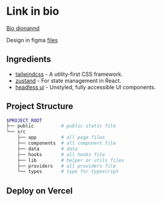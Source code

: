 # Link in bio

[Bio dionannd](https://links.dianananda.site)

Design in figma [files](<https://www.figma.com/file/VIsYxLtdEOg1KOsN85ts0y/DevLinks-%E2%80%A2-Projeto-Discover-(Community)?type=design&node-id=10-620&mode=design&t=SAinNXORE9CTt6Xj-0>)

## Ingredients

- [tailwindcss](https://tailwindcss.com) - A utility-first CSS framework.
- [zustand](https://zustand-demo.pmnd.rs) - For state management in React.
- [headless ui](https://headlessui.com) - Unstyled, fully accessible UI components.

## Project Structure

```bash
$PROJECT_ROOT
├── public          # public static file
└── src
    ├── app         # all page files
    ├── components  # all component file
    ├── data        # data
    ├── hooks       # all hooks file
    ├── lib         # helper or utils files
    ├── providers   # all providers file
    └── types       # type for typescript
```

## Deploy on Vercel
